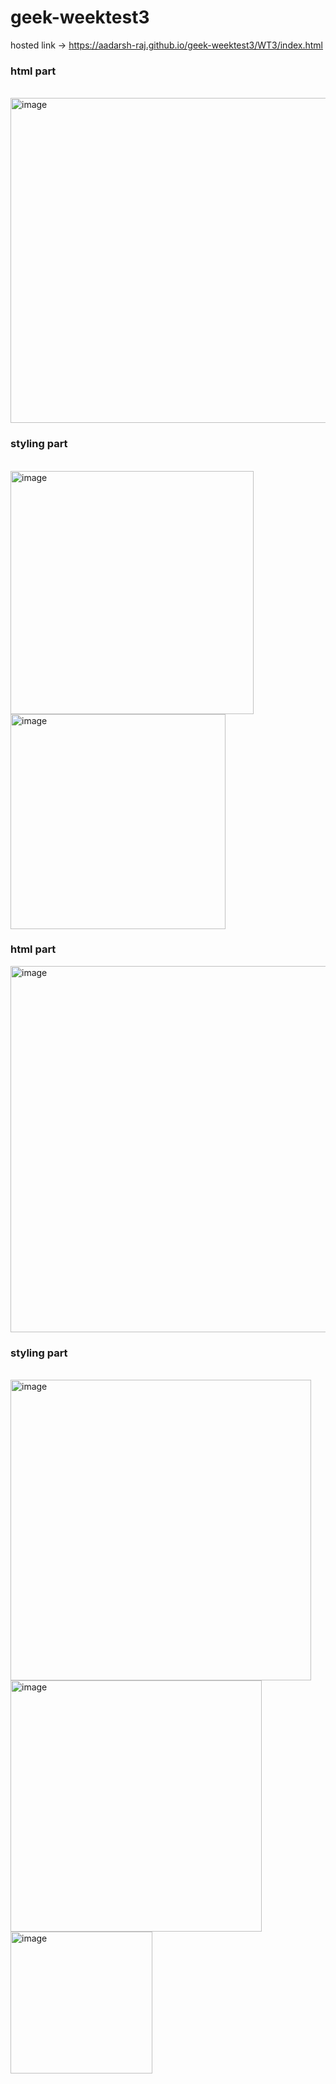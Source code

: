 # geek-weektest3
hosted link -> https://aadarsh-raj.github.io/geek-weektest3/WT3/index.html

### html part
<br>
<img width="520" alt="image" src="https://github.com/Aadarsh-Raj/geek-weektest3/assets/74525154/6c7eb611-5fce-417f-9a24-825517eb7f91">
<br>



### styling part
<br>
<img width="389" alt="image" src="https://github.com/Aadarsh-Raj/geek-weektest3/assets/74525154/d06983e1-19b2-426f-9fb2-cc2c97ec22c5">
<br>


<img width="344" alt="image" src="https://github.com/Aadarsh-Raj/geek-weektest3/assets/74525154/c5897b05-8348-4b34-a64c-41525135dda1">
<br>


### html part
<img width="586" alt="image" src="https://github.com/Aadarsh-Raj/geek-weektest3/assets/74525154/73ff6436-93c7-481d-8783-14d31470a7f5">

<br>

### styling part
<br>
<img width="481" alt="image" src="https://github.com/Aadarsh-Raj/geek-weektest3/assets/74525154/b845a749-edc7-44dd-831f-f7fc93d71875">

<br>
<img width="402" alt="image" src="https://github.com/Aadarsh-Raj/geek-weektest3/assets/74525154/b1e631c1-6f29-4337-9998-6fb999af4dff">

<br>
<img width="227" alt="image" src="https://github.com/Aadarsh-Raj/geek-weektest3/assets/74525154/ab41ba05-c8f1-4699-be57-96fb0406e579">


